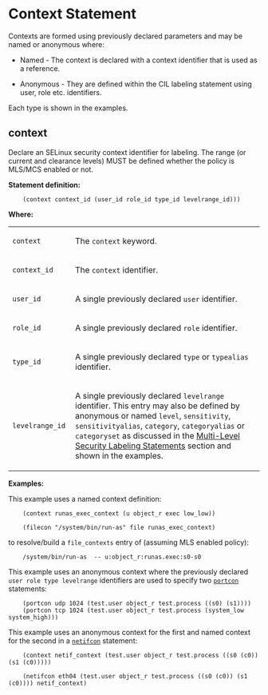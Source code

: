 Context Statement
=================

Contexts are formed using previously declared parameters and may be named or anonymous where:

-   Named - The context is declared with a context identifier that is used as a reference.

-   Anonymous - They are defined within the CIL labeling statement using user, role etc. identifiers.

Each type is shown in the examples.

context
-------

Declare an SELinux security context identifier for labeling. The range (or current and clearance levels) MUST be defined whether the policy is MLS/MCS enabled or not.

**Statement definition:**

```secil
    (context context_id (user_id role_id type_id levelrange_id)))
```

**Where:**

<table>
<colgroup>
<col width="25%" />
<col width="75%" />
</colgroup>
<tbody>
<tr class="odd">
<td align="left"><p><code>context</code></p></td>
<td align="left"><p>The <code>context</code> keyword.</p></td>
</tr>
<tr class="even">
<td align="left"><p><code>context_id</code></p></td>
<td align="left"><p>The <code>context</code> identifier.</p></td>
</tr>
<tr class="odd">
<td align="left"><p><code>user_id</code></p></td>
<td align="left"><p>A single previously declared <code>user</code> identifier.</p></td>
</tr>
<tr class="even">
<td align="left"><p><code>role_id</code></p></td>
<td align="left"><p>A single previously declared <code>role</code> identifier.</p></td>
</tr>
<tr class="odd">
<td align="left"><p><code>type_id</code></p></td>
<td align="left"><p>A single previously declared <code>type</code> or <code>typealias</code> identifier.</p></td>
</tr>
<tr class="even">
<td align="left"><p><code>levelrange_id</code></p></td>
<td align="left"><p>A single previously declared <code>levelrange</code> identifier. This entry may also be defined by anonymous or named <code>level</code>, <code>sensitivity</code>, <code>sensitivityalias</code>, <code>category</code>, <code>categoryalias</code> or <code>categoryset</code> as discussed in the <a href="#mls_labeling_statements">Multi-Level Security Labeling Statements</a> section and shown in the examples.</p></td>
</tr>
</tbody>
</table>

**Examples:**

This example uses a named context definition:

```secil
    (context runas_exec_context (u object_r exec low_low))

    (filecon "/system/bin/run-as" file runas_exec_context)
```

to resolve/build a `file_contexts` entry of (assuming MLS enabled policy):

```
    /system/bin/run-as  -- u:object_r:runas.exec:s0-s0
```

This example uses an anonymous context where the previously declared `user role type levelrange` identifiers are used to specify two [`portcon`](cil_network_labeling_statements.md#portcon) statements:

```secil
    (portcon udp 1024 (test.user object_r test.process ((s0) (s1))))
    (portcon tcp 1024 (test.user object_r test.process (system_low system_high)))
```

This example uses an anonymous context for the first and named context for the second in a [`netifcon`](cil_network_labeling_statements.md#netifcon) statement:

```secil
    (context netif_context (test.user object_r test.process ((s0 (c0)) (s1 (c0)))))

    (netifcon eth04 (test.user object_r test.process ((s0 (c0)) (s1 (c0)))) netif_context)
```
